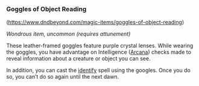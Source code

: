 ### Goggles of Object Reading

(https://www.dndbeyond.com/magic-items/goggles-of-object-reading)

_Wondrous item, uncommon (requires attunement)_

These leather-framed goggles feature purple crystal lenses. While wearing the goggles, you have advantage on Intelligence ([Arcana](https://www.dndbeyond.com/compendium/rules/basic-rules/using-ability-scores#Arcana)) checks made to reveal information about a creature or object you can see.

In addition, you can cast the [identify](https://www.dndbeyond.com/spells/identify) spell using the googles. Once you do so, you can’t do so again until the next dawn.